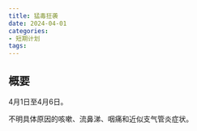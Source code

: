 ```yaml
---
title: 猛毒狂袭
date: 2024-04-01
categories:
- 短期计划
tags:
---
```


## 概要

4月1日至4月6日。

不明具体原因的咳嗽、流鼻涕、咽痛和近似支气管炎症状。

<!-- ## 基本目标

- 保证8小时睡眠。
- 将体重降低至 80kg 以下。
- 在周末进行适当的运动。

## 工作目标

1. 保持整理，尝试开始汇报“独立评价标准”执行情况。
2. 嵌入式方向职业工作。
3. 进行初版 Kofunie 设计和编程。 -->
